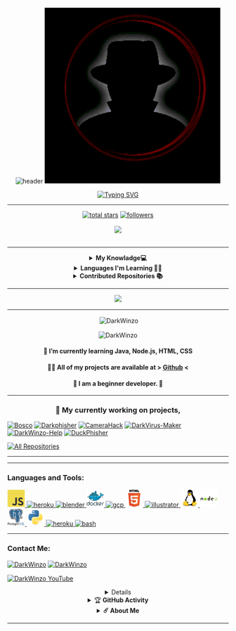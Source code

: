 <div align="center">
    
![header](https://capsule-render.vercel.app/api?type=waving&color=random&text=Hi🥰,%20I'm%20🅳🅰🆁🅺%20🆆🅸🅽🆉🅾&desc=Welcome%20To%20My%20Profile&animation=twinkling&fontSize=40&fontAlign=50&fontAlignY=20&descSize=20&descAlign=50&height=180&descAlignY=45) 
<img src="https://github.com/DarkWinzo/DarkWinzo/blob/main/DarkWinzo.gif" width="400">
 
 
[![Typing SVG](https://readme-typing-svg.herokuapp.com/?lines=We+Are+Technical+Hacking+Team;Please+Respect+Us)](https://git.io/typing-svg)
 
  ---  
<p align="center">
  <a href="https://github.com/DarkWinzo?tab=repositories&sort=stargazers">
    <img alt="total stars" title="Total stars on GitHub" src="https://custom-icon-badges.herokuapp.com/badge/dynamic/json?logo=star&color=55960c&labelColor=488207&label=Stars&style=for-the-badge&query=%24.stars&url=https://api.github-star-counter.workers.dev/user/DarkWinzo"/></a>
  <a href="https://github.com/DarkWinzo?tab=followers">
    <img alt="followers" title="Follow me on Github" src="https://custom-icon-badges.herokuapp.com/github/followers/DarkWinzo?color=236ad3&labelColor=1155ba&style=for-the-badge&logo=person-add&label=Follow&logoColor=white"/></a>
    </br></br>
  <a href="https://github.com/DarkWinzo/Bosco">
    <img src="https://komarev.com/ghpvc/?username=DarkWinzo&label=Profile%20views&color=brightgreen&label=Profile+Views&style=plastic">
  </a>
  
</p>

##
--- 

<details>
  <summary><b>My Knowladge💻</b></summary><br/>

| Language   | Degree   |
| ---        | ---      |
| Javascript | SSS      |
| Python     | SSS (AI) |
| HTML       | A        |
| Typescript | B+       |
| CSS        | B        |
| SCSS       | B        |
| Lua        | B        |
| Golang     | B        |

##
#### Degree Table 

| Degree | Point |
| ---    | ---   |
| SSS    | +95   |
| SS     | +90   |
| S      | +85   |
| A+     | +80   |
| A      | +70   |
| B+     | +60   |
| B      | +50   |
| C      | +40   |
| D      | +30   |
| F      | <30   |
</details>

<details>
  <summary><b>Languages ​​I'm Learning 🙇🏻</b></summary><br/>

| Language   | Status   |
| ---        | ---      |
| Emacs Lisps| ✅       |
| Java       | ✅       |
| Make       | ✅       |
| Assembly   | ✅       |
| Rust       | ✅       |
| LaTeX      | ✅       |
| MediaWiki  | ✅       |
</details>

<details>
  <summary><b>Contributed Repositories 📚</b></summary><br/>

| Repository     | Link     |
| ---            | ---      |
</details>


----
  
[![](https://github.com/saadeghi/saadeghi/blob/master/dino.gif)](#)

  
---


<p>&nbsp;<img align="center" src="https://github-readme-stats.vercel.app/api?username=DarkWinzo&show_icons=true&theme=highcontrast" alt="DarkWinzo" /></p>

<p><img align="center" src="https://github-readme-streak-stats.herokuapp.com/?user=DarkWinzo&theme=highcontrast" alt="DarkWinzo" /></p>
</details>


#### 🌱 I’m currently learning **Java, Node.js, HTML, CSS**

#### 👨‍💻 All of my projects are available at > [Github](https://github.com/DarkWinzo) <

#### 💫 **I am a beginner developer. 🌆**

---

### 🔭 My currently working on projects,

<p align="left">
  <a href="https://github.com/DarkWinzo/Bosco"><img width="282" src="https://denvercoder1-github-readme-stats.vercel.app/api/pin/?username=DarkWinzo&repo=Bosco&theme=highcontrast&bg_color=1F222E&title_color=CEFF00&icon_color=F8D866&hide_border=false&show_icons=true" alt="Bosco"></a>
  <a href="https://github.com/DarkWinzo/Darkphisher"><img width="282" src="https://denvercoder1-github-readme-stats.vercel.app/api/pin/?username=DarkWinzo&repo=Darkphisher&theme=highcontrast&bg_color=1F222E&title_color=CEFF00&icon_color=F8D866&hide_border=false&show_icons=true" alt="Darkphisher"></a>
    <a href="https://github.com/DarkWinzo/CameraHack"><img width="282" src="https://denvercoder1-github-readme-stats.vercel.app/api/pin/?username=DarkWinzo&repo=CameraHack&theme=highcontrast&bg_color=1F222E&title_color=CEFF00&icon_color=F8D866&hide_border=false&show_icons=true" alt="CameraHack"></a>
<a href="https://github.com/DarkWinzo/DarkVirus-Maker"><img width="282" src="https://denvercoder1-github-readme-stats.vercel.app/api/pin/?username=DarkWinzo&repo=DarkVirus-Maker&theme=highcontrast&bg_color=1F222E&title_color=CEFF00&icon_color=F8D866&hide_border=false&show_icons=true" alt="DarkVirus-Maker"></a>
<a href="https://github.com/DarkWinzo/DarkWinzo-Help"><img width="282" src="https://denvercoder1-github-readme-stats.vercel.app/api/pin/?username=DarkWinzo&repo=DarkWinzo-Help&theme=highcontrast&bg_color=1F222E&title_color=CEFF00&icon_color=F8D866&hide_border=false&show_icons=true" alt="DarkWinzo-Help"></a>
<a href="https://github.com/DarkWinzo/DuckPhisher"><img width="282" src="https://denvercoder1-github-readme-stats.vercel.app/api/pin/?username=DarkWinzo&repo=DuckPhisher&theme=highcontrast&bg_color=1F222E&title_color=CEFF00&icon_color=F8D866&hide_border=false&show_icons=true" alt="DuckPhisher"></a>
</p>
<p align="left">
  <a href="https://github.com/DarkWinzo?tab=repositories&sort=stargazers"><img alt="All Repositories" title="All Repositories" src="https://custom-icon-badges.herokuapp.com/badge/-All%20Repos-2962FF?style=for-the-badge&logoColor=white&logo=repo"/></a>
</p>

---
---
<h3 align="left">Languages and Tools:</h3>
<p align="left"> <a href="https://developer.mozilla.org/en-US/docs/Web/JavaScript" target="_blank"> <img src="https://raw.githubusercontent.com/devicons/devicon/master/icons/javascript/javascript-original.svg" alt="javascript" width="40" height="40"/> </a><a href="https://heroku.com" target="_blank"> <img src="https://www.vectorlogo.zone/logos/heroku/heroku-icon.svg" alt="heroku" width="40" height="40"/> </a> <a href="https://www.blender.org/" target="_blank"> <img src="https://download.blender.org/branding/community/blender_community_badge_white.svg" alt="blender" width="40" height="40"/> </a> <a href="https://www.docker.com/" target="_blank"> <img src="https://raw.githubusercontent.com/devicons/devicon/master/icons/docker/docker-original-wordmark.svg" alt="docker" width="40" height="40"/> </a> <a href="https://cloud.google.com" target="_blank"> <img src="https://www.vectorlogo.zone/logos/google_cloud/google_cloud-icon.svg" alt="gcp" width="40" height="40"/> </a> <a href="https://www.w3.org/html/" target="_blank"> <img src="https://raw.githubusercontent.com/devicons/devicon/master/icons/html5/html5-original-wordmark.svg" alt="html5" width="40" height="40"/> </a> <a href="https://www.adobe.com/in/products/illustrator.html" target="_blank"> <img src="https://www.vectorlogo.zone/logos/adobe_illustrator/adobe_illustrator-icon.svg" alt="illustrator" width="40" height="40"/> </a> <a href="https://www.linux.org/" target="_blank"> <img src="https://raw.githubusercontent.com/devicons/devicon/master/icons/linux/linux-original.svg" alt="linux" width="40" height="40"/> </a> <a href="https://nodejs.org" target="_blank"> <img src="https://raw.githubusercontent.com/devicons/devicon/master/icons/nodejs/nodejs-original-wordmark.svg" alt="nodejs" width="40" height="40"/> </a> <a href="https://www.postgresql.org" target="_blank"> <img src="https://raw.githubusercontent.com/devicons/devicon/master/icons/postgresql/postgresql-original-wordmark.svg" alt="postgresql" width="40" height="40"/> </a> <a href="https://www.python.org" target="_blank"> <img src="https://raw.githubusercontent.com/devicons/devicon/master/icons/python/python-original.svg" alt="python" width="40" height="40"/> </a><a href="https://replit.com/~" target="_blank"> <img src="https://www.vectorlogo.zone/logos/replit/replit-ar21.svg" alt="heroku" /> </a> <a href="https://www.gnu.org/software/bash/" target="_blank"> <img src="https://www.vectorlogo.zone/logos/gnu_bash/gnu_bash-icon.svg" alt="bash" width="40" height="40"/> </a> </p>

---

<h3 align="left">Contact Me:</h3>
<p align="left">
<a href="https://wa.link/y1sv5r" target="blank"><img align="center" src="https://cdn.jsdelivr.net/npm/simple-icons@3.0.1/icons/whatsapp.svg" alt="DarkWinzo" height="30" width="40" /></a>
<a href="https://www.reddit.com/user/Isuru_2003" target="blank"><img align="center" src="https://cdn.jsdelivr.net/npm/simple-icons@3.0.1/icons/reddit.svg" alt="DarkWinzo" height="30" width="40" /></a>
</p>

<p align="left"

<a href="https://youtube.com" target="blank"><img align="center" src="https://i.hizliresim.com/oxo165f.png" alt="DarkWinzo YouTube" height="46" width="70" /></a>
<details>
  
  
---
  
    <summary>&#127942 <b>GitHub Awards</b></summary><br/>

![Github Trophy](https://github-profile-trophy.vercel.app/?username=DarkWinzo)

</details>


<details>
    <summary>&#127942 <b>GitHub Activity</b></summary><br/>

![Metrics](https://metrics.lecoq.io/DarkWinzo?template=classic&followup=1&isocalendar=1&languages=1&isocalendar.duration=half-year&config.timezone=IndiaStandardTime%2FIstanbul)

[![News](https://github-readme-stats.vercel.app/api/pin/?username=DarkWinzo&theme=highcontrast&repo=DarkWinzo)](https://github.com/DarkWinzo)

</details>

<details>
    <summary><b>☄️ About Me </b></summary><br/>
  
---
  
  Hi, I'm DarkWinzo

I am an AI Developer. My real thing to do crating artificial brains, neural tools. Also ı am a student of mechatronics enginering.

I am 19 yeas old. From Sri Lanka 🇱🇰 

I worked with Instagram, Gitlab, Bitbucket, Brainshop. Some of for testing, some things for developing.
If you have any question for me ı put my contact information above.

See ya 💘

</details>

---
